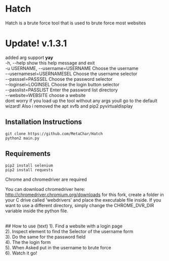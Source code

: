 # Hatch
Hatch is a brute force tool that is used to brute force most websites

# Update! v.1.3.1
added arg support **yay**
<br>
  -h, --help            show this help message and exit<br>
  -u USERNAME, --username=USERNAME Choose the username<br>
  --usernamesel=USERNAMESEL Choose the username selector<br>
  --passsel=PASSSEL     Choose the password selector<br>
  --loginsel=LOGINSEL   Choose the login button selector<br>
  --passlist=PASSLIST   Enter the password list directory<br>
  --website=WEBSITE     choose a website<br>
dont worry if you load up the tool without any args youll go to the default wizard!
Also i removed the apt xvfb and pip2 pyvirtualdisplay
## Installation Instructions
```
git clone https://github.com/MetaChar/Hatch
python2 main.py
```

## Requirements
```
pip2 install selenium
pip2 install requests
```
Chrome and chromedriver are required

You can download chromedriver here: http://chromedriver.chromium.org/downloads
for this fork, create a folder in your C drive called 'webdrivers' and place the executable file inside. If you want to use a different directory, simply change the CHROME_DVR_DIR variable inside the python file.

<br>
## How to use (text)
1). Find a website with a login page<br>
2). Inspect element to find the Selector of the username form<br>
3). Do the same for the password field<br>
4). The the login form <br>
5). When Asked put in the username to brute force<br>
6). Watch it go!